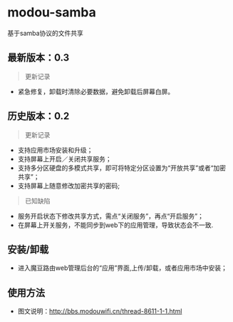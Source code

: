 modou-samba
===========
基于samba协议的文件共享

最新版本：0.3
------------
>  更新记录

* 紧急修复，卸载时清除必要数据，避免卸载后屏幕白屏。

历史版本：0.2
------------
>  更新记录

* 支持应用市场安装和升级；
* 支持屏幕上开启／关闭共享服务；
* 支持多分区硬盘的多模式共享，即可将特定分区设置为“开放共享”或者“加密共享”；
* 支持屏幕上随意修改加密共享的密码;

>  已知缺陷

* 服务开启状态下修改共享方式，需点“关闭服务”，再点“开启服务”；
* 在屏幕上开关服务，不能同步到web下的应用管理，导致状态会不一致.

安装/卸载
--------
* 进入魔豆路由web管理后台的“应用”界面,上传/卸载，或者应用市场中安装；

使用方法
-------
* 图文说明：http://bbs.modouwifi.cn/thread-8611-1-1.html

